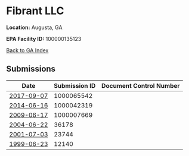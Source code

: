 # Fibrant LLC

**Location:** Augusta, GA

**EPA Facility ID:** 100000135123

[Back to GA Index](../../index.md)

## Submissions

| Date | Submission ID | Document Control Number |
|------|--------------|-------------------------|
| [2017-09-07](submissions/1000065542.md) | 1000065542 |  |
| [2014-06-16](submissions/1000042319.md) | 1000042319 |  |
| [2009-06-17](submissions/1000007669.md) | 1000007669 |  |
| [2004-06-22](submissions/36178.md) | 36178 |  |
| [2001-07-03](submissions/23744.md) | 23744 |  |
| [1999-06-23](submissions/12140.md) | 12140 |  |
